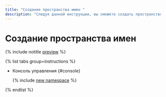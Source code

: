 ```yaml
---
title: "Создание пространства имен "
description: "Следуя данной инструкции, вы сможете создать пространство имен."
---
```


# Создание пространства имен 

{% include notitle [preview](../../_includes/note-preview.md) %}

{% list tabs group=instructions %}

- Консоль управления {#console}

  {% include [new namespace](../../_includes/metadata-hub/create-name-space.md) %}

{% endlist %}

